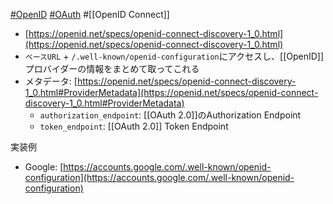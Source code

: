 [#OpenID](OpenID) [#OAuth](OAuth) #[[OpenID Connect]]
- [https://openid.net/specs/openid-connect-discovery-1_0.html](https://openid.net/specs/openid-connect-discovery-1_0.html)
- `ベースURL` + `/.well-known/openid-configuration`にアクセスし、[[OpenID]]プロバイダーの情報をまとめて取ってこれる
- メタデータ: [https://openid.net/specs/openid-connect-discovery-1_0.html#ProviderMetadata](https://openid.net/specs/openid-connect-discovery-1_0.html#ProviderMetadata)
	- `authorization_endpoint`: [[OAuth 2.0]]のAuthorization Endpoint
	- `token_endpoint`: [[OAuth 2.0]] Token Endpoint

実装例
- Google: [https://accounts.google.com/.well-known/openid-configuration](https://accounts.google.com/.well-known/openid-configuration)
